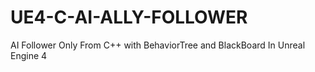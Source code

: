 # UE4-C-AI-ALLY-FOLLOWER
AI Follower Only From C++ with BehaviorTree and BlackBoard  In Unreal Engine 4

